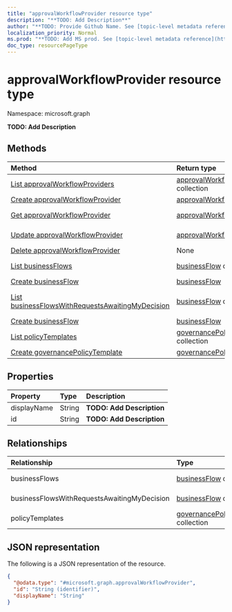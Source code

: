 ```yaml
---
title: "approvalWorkflowProvider resource type"
description: "**TODO: Add Description**"
author: "**TODO: Provide Github Name. See [topic-level metadata reference](https://msgo.azurewebsites.net/add/document/guidelines/metadata.html#topic-level-metadata)**"
localization_priority: Normal
ms.prod: "**TODO: Add MS prod. See [topic-level metadata reference](https://msgo.azurewebsites.net/add/document/guidelines/metadata.html#topic-level-metadata)**"
doc_type: resourcePageType
---
```


# approvalWorkflowProvider resource type

Namespace: microsoft.graph

**TODO: Add Description**

## Methods
|Method|Return type|Description|
|:---|:---|:---|
|[List approvalWorkflowProviders](../api/approvalworkflowprovider-list.md)|[approvalWorkflowProvider](../resources/approvalworkflowprovider.md) collection|Get a list of the [approvalWorkflowProvider](../resources/approvalworkflowprovider.md) objects and their properties.|
|[Create approvalWorkflowProvider](../api/approvalworkflowprovider-post-approvalworkflowproviders.md)|[approvalWorkflowProvider](../resources/approvalworkflowprovider.md)|Create a new [approvalWorkflowProvider](../resources/approvalworkflowprovider.md) object.|
|[Get approvalWorkflowProvider](../api/approvalworkflowprovider-get.md)|[approvalWorkflowProvider](../resources/approvalworkflowprovider.md)|Read the properties and relationships of an [approvalWorkflowProvider](../resources/approvalworkflowprovider.md) object.|
|[Update approvalWorkflowProvider](../api/approvalworkflowprovider-update.md)|[approvalWorkflowProvider](../resources/approvalworkflowprovider.md)|Update the properties of an [approvalWorkflowProvider](../resources/approvalworkflowprovider.md) object.|
|[Delete approvalWorkflowProvider](../api/approvalworkflowprovider-delete.md)|None|Deletes an [approvalWorkflowProvider](../resources/approvalworkflowprovider.md) object.|
|[List businessFlows](../api/approvalworkflowprovider-list-businessflows.md)|[businessFlow](../resources/businessflow.md) collection|Get the businessFlow resources from the businessFlows navigation property.|
|[Create businessFlow](../api/approvalworkflowprovider-post-businessflows.md)|[businessFlow](../resources/businessflow.md)|Create a new businessFlow object.|
|[List businessFlowsWithRequestsAwaitingMyDecision](../api/approvalworkflowprovider-list-businessflowswithrequestsawaitingmydecision.md)|[businessFlow](../resources/businessflow.md) collection|Get the businessFlow resources from the businessFlowsWithRequestsAwaitingMyDecision navigation property.|
|[Create businessFlow](../api/approvalworkflowprovider-post-businessflowswithrequestsawaitingmydecision.md)|[businessFlow](../resources/businessflow.md)|Create a new businessFlow object.|
|[List policyTemplates](../api/approvalworkflowprovider-list-policytemplates.md)|[governancePolicyTemplate](../resources/governancepolicytemplate.md) collection|Get the governancePolicyTemplate resources from the policyTemplates navigation property.|
|[Create governancePolicyTemplate](../api/approvalworkflowprovider-post-policytemplates.md)|[governancePolicyTemplate](../resources/governancepolicytemplate.md)|Create a new governancePolicyTemplate object.|

## Properties
|Property|Type|Description|
|:---|:---|:---|
|displayName|String|**TODO: Add Description**|
|id|String|**TODO: Add Description**|

## Relationships
|Relationship|Type|Description|
|:---|:---|:---|
|businessFlows|[businessFlow](../resources/businessflow.md) collection|**TODO: Add Description**|
|businessFlowsWithRequestsAwaitingMyDecision|[businessFlow](../resources/businessflow.md) collection|**TODO: Add Description**|
|policyTemplates|[governancePolicyTemplate](../resources/governancepolicytemplate.md) collection|**TODO: Add Description**|

## JSON representation
The following is a JSON representation of the resource.
<!-- {
  "blockType": "resource",
  "keyProperty": "id",
  "@odata.type": "microsoft.graph.approvalWorkflowProvider",
  "baseType": "",
  "openType": false
}
-->
``` json
{
  "@odata.type": "#microsoft.graph.approvalWorkflowProvider",
  "id": "String (identifier)",
  "displayName": "String"
}
```


